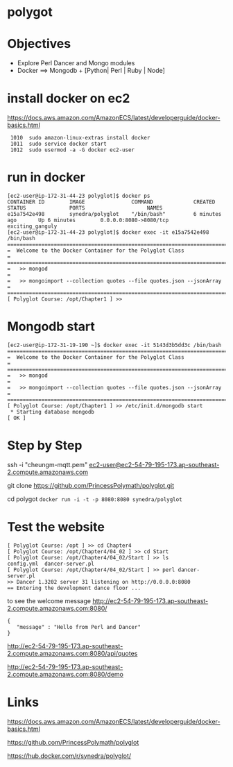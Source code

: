 # polygot

# Objectives
- Explore Perl Dancer and Mongo modules
- Docker ==>  Mongodb +  [Python| Perl | Ruby | Node]



# install docker on ec2

https://docs.aws.amazon.com/AmazonECS/latest/developerguide/docker-basics.html

```
 1010  sudo amazon-linux-extras install docker
 1011  sudo service docker start
 1012  sudo usermod -a -G docker ec2-user
```

# run in docker
```
[ec2-user@ip-172-31-44-23 polyglot]$ docker ps
CONTAINER ID        IMAGE               COMMAND             CREATED             STATUS              PORTS                    NAMES
e15a7542e498        synedra/polyglot    "/bin/bash"         6 minutes ago       Up 6 minutes        0.0.0.0:8080->8080/tcp   exciting_ganguly
[ec2-user@ip-172-31-44-23 polyglot]$ docker exec -it e15a7542e498 /bin/bash
===========================================================================================
=  Welcome to the Docker Container for the Polyglot Class                                 =
===========================================================================================
=   >> mongod                                                                             =
=   >> mongoimport --collection quotes --file quotes.json --jsonArray                     =
===========================================================================================
[ Polyglot Course: /opt/Chapter1 ] >>

```

# Mongodb start

```
[ec2-user@ip-172-31-19-190 ~]$ docker exec -it 5143d3b5dd3c /bin/bash
===========================================================================================
=  Welcome to the Docker Container for the Polyglot Class                                 =
===========================================================================================
=   >> mongod                                                                             =
=   >> mongoimport --collection quotes --file quotes.json --jsonArray                     =
===========================================================================================
[ Polyglot Course: /opt/Chapter1 ] >> /etc/init.d/mongodb start
 * Starting database mongodb                                                                                            [ OK ]
```

# Step by Step

ssh -i "cheungm-mqtt.pem" ec2-user@ec2-54-79-195-173.ap-southeast-2.compute.amazonaws.com

git clone https://github.com/PrincessPolymath/polyglot.git

cd polygot
`docker run -i -t -p 8080:8080 synedra/polyglot`


# Test the website
```
[ Polyglot Course: /opt ] >> cd Chapter4
[ Polyglot Course: /opt/Chapter4/04_02 ] >> cd Start
[ Polyglot Course: /opt/Chapter4/04_02/Start ] >> ls
config.yml  dancer-server.pl
[ Polyglot Course: /opt/Chapter4/04_02/Start ] >> perl dancer-server.pl
>> Dancer 1.3202 server 31 listening on http://0.0.0.0:8080
== Entering the development dance floor ...
```

to see the welcome message
http://ec2-54-79-195-173.ap-southeast-2.compute.amazonaws.com:8080/

```
{
   "message" : "Hello from Perl and Dancer"
}
```
http://ec2-54-79-195-173.ap-southeast-2.compute.amazonaws.com:8080/api/quotes

http://ec2-54-79-195-173.ap-southeast-2.compute.amazonaws.com:8080/demo


# Links

https://docs.aws.amazon.com/AmazonECS/latest/developerguide/docker-basics.html

https://github.com/PrincessPolymath/polyglot

https://hub.docker.com/r/synedra/polyglot/
